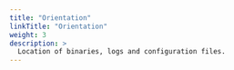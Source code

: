 ```yaml
---
title: "Orientation"
linkTitle: "Orientation"
weight: 3
description: >
  Location of binaries, logs and configuration files.
---
```


